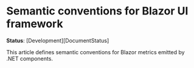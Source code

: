 # Semantic conventions for Blazor UI framework

**Status**: [Development][DocumentStatus]

This article defines semantic conventions for Blazor metrics emitted by .NET components.

<!-- semconv metric.aspnetcore.components.navigate -->
<!-- endsemconv -->
